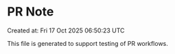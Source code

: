 # PR Note

Created at: Fri 17 Oct 2025 06:50:23 UTC

This file is generated to support testing of PR workflows.
